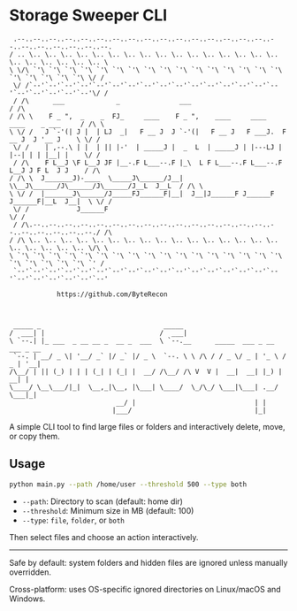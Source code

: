 # Storage Sweeper CLI

```
 .--..--..--..--..--..--..--..--..--..--..--..--..--..--..--..--..--..--..--..--..--..--..--. 
/ .. \.. \.. \.. \.. \.. \.. \.. \.. \.. \.. \.. \.. \.. \.. \.. \.. \.. \.. \.. \.. \.. \.. \
\ \/\ `'\ `'\ `'\ `'\ `'\ `'\ `'\ `'\ `'\ `'\ `'\ `'\ `'\ `'\ `'\ `'\ `'\ `'\ `'\ `'\ `'\ \/ /
 \/ /`--'`--'`--'`--'`--'`--'`--'`--'`--'`--'`--'`--'`--'`--'`--'`--'`--'`--'`--'`--'`--'\/ / 
 / /\      ___             _               ___                                           / /\ 
/ /\ \    F _ ",  _    _  FJ_     ____    F _ ",    ____     ____     ____    _ ___     / /\ \
\ \/ /   J `-'(| J |  | LJ  _|   F __ J  J `-'(|   F __ J   F ___J.  F __ J  J '__ J    \ \/ /
 \/ /    | ,--.\ | |  | || |-'  | _____J |  _  L  | _____J | |---LJ | |--| | | |__| |    \/ / 
 / /\    F L__J \F L__J JF |__-.F L___--.F |_\  L F L___--.F L___--.F L__J J F L  J J    / /\ 
/ /\ \  J_______J)-____  \_____J\______/J__| \\__J\______/J\______/J\______/J__L  J__L  / /\ \
\ \/ /  |_______J\______/J_____FJ______F|__|  J__|J______F J______F J______F|__L  J__|  \ \/ /
 \/ /            J______F                                                                \/ / 
 / /\.--..--..--..--..--..--..--..--..--..--..--..--..--..--..--..--..--..--..--..--..--./ /\ 
/ /\ \.. \.. \.. \.. \.. \.. \.. \.. \.. \.. \.. \.. \.. \.. \.. \.. \.. \.. \.. \.. \.. \/\ \
\ `'\ `'\ `'\ `'\ `'\ `'\ `'\ `'\ `'\ `'\ `'\ `'\ `'\ `'\ `'\ `'\ `'\ `'\ `'\ `'\ `'\ `'\ `' /
 `--'`--'`--'`--'`--'`--'`--'`--'`--'`--'`--'`--'`--'`--'`--'`--'`--'`--'`--'`--'`--'`--'`--' 
            
            https://github.com/ByteRecon



 _____ _                               _____                                   
/  ___| |                             /  ___|                                  
\ `--.| |_ ___  _ __ __ _  __ _  ___  \ `--.__      _____  ___ _ __   ___ _ __ 
 `--. | __/ _ \| '__/ _` |/ _` |/ _ \  `--. \ \ /\ / / _ \/ _ | '_ \ / _ | '__|
/\__/ | || (_) | | | (_| | (_| |  __/ /\__/ /\ V  V |  __|  __| |_) |  __| |   
\____/ \__\___/|_|  \__,_|\__, |\___| \____/  \_/\_/ \___|\___| .__/ \___|_|   
                           __/ |                              | |              
                          |___/                               |_|              
```

A simple CLI tool to find large files or folders and interactively delete, move, or copy them.

## Usage

```bash
python main.py --path /home/user --threshold 500 --type both
```

- `--path`: Directory to scan (default: home dir)
- `--threshold`: Minimum size in MB (default: 100)
- `--type`: `file`, `folder`, or `both`

Then select files and choose an action interactively.

---

Safe by default: system folders and hidden files are ignored unless manually overridden.

Cross-platform: uses OS-specific ignored directories on Linux/macOS and Windows.